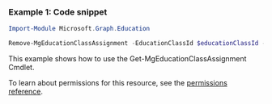 ### Example 1: Code snippet

```powershellImport-Module Microsoft.Graph.Education

Remove-MgEducationClassAssignment -EducationClassId $educationClassId -EducationAssignmentId $educationAssignmentId
```
This example shows how to use the Get-MgEducationClassAssignment Cmdlet.
To learn about permissions for this resource, see the [permissions reference](/graph/permissions-reference).

